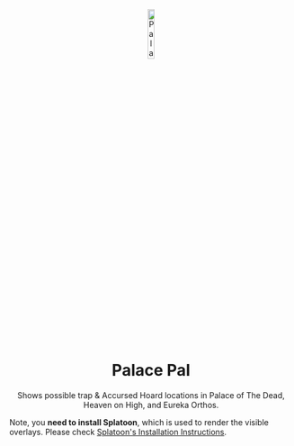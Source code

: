 <!-- Repository Header Begin -->
<div align="center">
<img src="https://love.puni.sh/resources/palacepal.svg" alt="Palace Pal IconUrl" width="15%">

# Palace Pal

Shows possible trap & Accursed Hoard locations in Palace of The Dead, Heaven on High, and Eureka Orthos.

</div>

<!-- Repository Header End -->

Note, you **need to install Splatoon**, which is used to render the visible overlays.
Please check [Splatoon's Installation Instructions](https://github.com/NightmareXIV/MyDalamudPlugins#installation).
